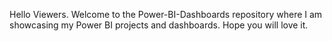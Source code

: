 Hello Viewers. Welcome to the Power-BI-Dashboards repository where I am showcasing my Power BI projects and dashboards. Hope you will love it.
